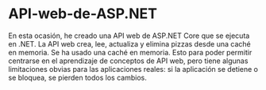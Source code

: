 # API-web-de-ASP.NET
En esta ocasión, he creado una API web de ASP.NET Core que se ejecuta en .NET. La API web crea, lee, actualiza y elimina pizzas desde una caché en memoria. Se ha usado una caché en memoria. Esto para poder permitir centrarse en el aprendizaje de conceptos de API web, pero tiene algunas limitaciones obvias para las aplicaciones reales: si la aplicación se detiene o se bloquea, se pierden todos los cambios.

